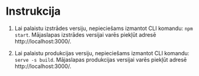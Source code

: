 # Instrukcija

1) Lai palaistu izstrādes versiju, nepieciešams izmantot CLI komandu: `npm start`. Mājaslapas izstrādes versijai varēs piekļūt adresē http://localhost:3000/.

2) Lai palaistu produkcijas versiju, nepieciešams izmantot CLI komandu: `serve -s build`. Mājaslapas produkcijas versijai varēs piekļūt adresē
http://localhost:3000/.

